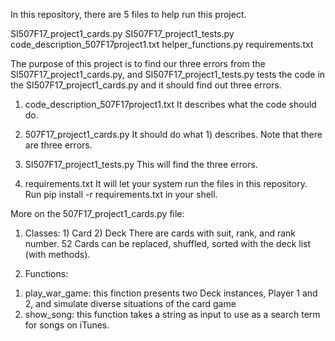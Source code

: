In this repository, there are 5 files to help run this project.

SI507F17_project1_cards.py
SI507F17_project1_tests.py
code_description_507F17project1.txt
helper_functions.py
requirements.txt

The purpose of this project is to find our three errors from the SI507F17_project1_cards.py, and SI507F17_project1_tests.py tests the code in the SI507F17_project1_cards.py and it should find out three errors.

1) code_description_507F17project1.txt
It describes what the code should do.

2) 507F17_project1_cards.py
It should do what 1) describes. Note that there are three errors.

3) SI507F17_project1_tests.py
This will find the three errors.

4) requirements.txt
It will let your system run the files in this repository. 
Run pip install -r requirements.txt in your shell.


More on the 507F17_project1_cards.py file:
1. Classes: 1) Card 2) Deck
There are cards with suit, rank, and rank number. 52 Cards can be replaced, shuffled, sorted with the deck list (with methods).  

2. Functions: 
1) play_war_game: this finction presents two Deck instances, Player 1 and 2, and simulate diverse situations of the card game
2) show_song: this function takes a string as input to use as a search term for songs on iTunes. 



